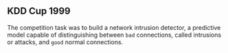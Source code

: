 ## KDD Cup 1999
The competition task was to build a network intrusion detector, a predictive model capable of distinguishing between ``bad`` connections, called intrusions or attacks, and ``good`` normal connections. 
